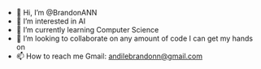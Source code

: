 - 👋 Hi, I’m @BrandonANN
- 👀 I’m interested in AI
- 🌱 I’m currently learning Computer Science
- 💞️ I’m looking to collaborate on any amount of code I can get my hands on
- 📫 How to reach me Gmail: andilebrandonn@gmail.com

<!---
BrandonANN/BrandonANN is a ✨ special ✨ repository because its `README.md` (this file) appears on your GitHub profile.
You can click the Preview link to take a look at your changes.
--->
